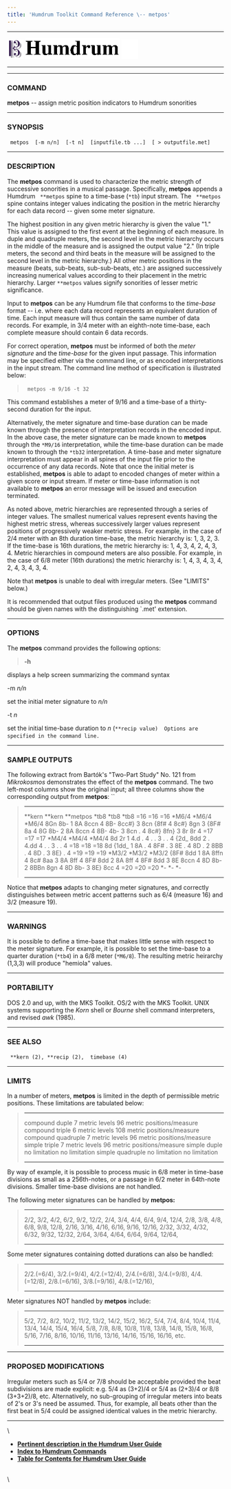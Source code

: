 ```yaml
---
title: 'Humdrum Toolkit Command Reference \-- metpos'
---
```


  -------------------------------- ----------------------------------------- ----------------------------------
  ![ ](/Humdrum/HumdrumIcon.gif)    ![Humdrum ](/Humdrum/HumdrumHeader.gif)    ![ ](/Humdrum/HumdrumSpacer.gif)
  -------------------------------- ----------------------------------------- ----------------------------------

------------------------------------------------------------------------

### COMMAND

**metpos** \-- assign metric position indicators to Humdrum sonorities

------------------------------------------------------------------------

### SYNOPSIS

` metpos  [-m n/n]  [-t n]  [inputfile.tb ...]  [ > outputfile.met]`

------------------------------------------------------------------------

### DESCRIPTION

The **metpos** command is used to characterize the metric strength of
successive sonorities in a musical passage. Specifically, **metpos**
appends a Humdrum ` **metpos` spine to a time-base (`*tb`) input stream.
The ` **metpos` spine contains integer values indicating the position in
the metric hierarchy for each data record \-- given some meter
signature.

The highest position in any given metric hierarchy is given the value
\"1.\" This value is assigned to the first event at the beginning of
each measure. In duple and quadruple meters, the second level in the
metric hierarchy occurs in the middle of the measure and is assigned the
output value \"2.\" (In triple meters, the second and third beats in the
measure will be assigned to the second level in the metric hierarchy.)
All other metric positions in the measure (beats, sub-beats,
sub-sub-beats, etc.) are assigned successively increasing numerical
values according to their placement in the metric hierarchy. Larger
`**metpos` values signify sonorities of lesser metric significance.

Input to **metpos** can be any Humdrum file that conforms to the
*time-base* format \-- i.e. where each data record represents an
equivalent duration of time. Each input measure will thus contain the
same number of data records. For example, in 3/4 meter with an
eighth-note time-base, each complete measure should contain 6 data
records.

For correct operation, **metpos** must be informed of both the *meter
signature* and the *time-base* for the given input passage. This
information may be specified either via the command line, or as encoded
interpretations in the input stream. The command line method of
specification is illustrated below:

> ` metpos -m 9/16 -t 32`

This command establishes a meter of 9/16 and a time-base of a
thirty-second duration for the input.

Alternatively, the meter signature and time-base duration can be made
known through the presence of interpretation records in the encoded
input. In the above case, the meter signature can be made known to
**metpos** through the `*M9/16` interpretation, while the time-base
duration can be made known to through the `*tb32` interpretation. A
time-base and meter signature interpretation must appear in all spines
of the input file prior to the occurrence of any data records. Note that
once the initial meter is established, **metpos** is able to adapt to
encoded changes of meter within a given score or input stream. If meter
or time-base information is not available to **metpos** an error message
will be issued and execution terminated.

As noted above, metric hierarchies are represented through a series of
integer values. The smallest numerical values represent events having
the highest metric stress, whereas successively larger values represent
positions of progressively weaker metric stress. For example, in the
case of 2/4 meter with an 8th duration time-base, the metric hierarchy
is: 1, 3, 2, 3. If the time-base is 16th durations, the metric hierarchy
is: 1, 4, 3, 4, 2, 4, 3, 4. Metric hierarchies in compound meters are
also possible. For example, in the case of 6/8 meter (16th durations)
the metric hierarchy is: 1, 4, 3, 4, 3, 4, 2, 4, 3, 4, 3, 4.

Note that **metpos** is unable to deal with irregular meters. (See
\"LIMITS\" below.)

It is recommended that output files produced using the **metpos**
command should be given names with the distinguishing \`.met\'
extension.

------------------------------------------------------------------------

### OPTIONS

The **metpos** command provides the following options:

> **-h**

displays a help screen summarizing the command syntax

-m *n/n*

set the initial meter signature to *n/n*

-t *n*

set the initial time-base duration to *n*
(`**recip value)  Options are specified in the command line. `

------------------------------------------------------------------------

### SAMPLE OUTPUTS

The following extract from Bartók\'s \"Two-Part Study\" No. 121 from
*Mikrokosmos* demonstrates the effect of the **metpos** command. The two
left-most columns show the original input; all three columns show the
corresponding output from **metpos**: ``

>   ---------- ---------- ------------
>   \*\*kern   \*\*kern   \*\*metpos
>   \*tb8      \*tb8      \*tb8
>   =16        =16        =16
>   \*M6/4     \*M6/4     \*M6/4
>   8Gn        8b-        1
>   8A         8ccn       4
>   8B-        8cc\#}     3
>   8cn        {8f\#      4
>   8c\#}      8gn        3
>   {8F\#      8a         4
>   8G         8b-        2
>   8A         8ccn       4
>   8B-        4b-        3
>   8cn        .          4
>   8c\#}      8fn}       3
>   8r         8r         4
>   =17        =17        =17
>   \*M4/4     \*M4/4     \*M4/4
>   8d         2r         1
>   4.d        .          4
>   .          .          3
>   .          .          4
>   {2d\_      8dd        2
>   .          4.dd       4
>   .          .          3
>   .          .          4
>   =18        =18        =18
>   8d         {1dd\_     1
>   8A         .          4
>   8F\#       .          3
>   8E         .          4
>   8D         .          2
>   8BB        .          4
>   8D         .          3
>   8E}        .          4
>   =19        =19        =19
>   \*M3/2     \*M3/2     \*M3/2
>   {8F\#      8dd        1
>   8A         8ffn       4
>   8c\#       8aa        3
>   8A         8ff        4
>   8F\#       8dd        2
>   8A         8ff        4
>   8F\#       8dd        3
>   8E         8ccn       4
>   8D         8b-        2
>   8BBn       8gn        4
>   8D         8b-        3
>   8E}        8cc        4
>   =20        =20        =20
>   \*-        \*-        \*-
>   ---------- ---------- ------------
>
Notice that **metpos** adapts to changing meter signatures, and
correctly distinguishes between metric accent patterns such as 6/4
(measure 16) and 3/2 (measure 19).

------------------------------------------------------------------------

### WARNINGS

It is possible to define a time-base that makes little sense with
respect to the meter signature. For example, it is possible to set the
time-base to a quarter duration (`*tb4`) in a 6/8 meter (`*M6/8`). The
resulting metric heirarchy (1,3,3) will produce \"hemiola\" values.

------------------------------------------------------------------------

### PORTABILITY

DOS 2.0 and up, with the MKS Toolkit. OS/2 with the MKS Toolkit. UNIX
systems supporting the *Korn* shell or *Bourne* shell command
interpreters, and revised *awk* (1985).

------------------------------------------------------------------------

### SEE ALSO

` **kern (2), **recip (2),  timebase (4)`

------------------------------------------------------------------------

### LIMITS

In a number of meters, **metpos** is limited in the depth of permissible
metric positions. These limitations are tabulated below:

>   -------------------- ----------------- ------------------------------
>   compound duple       7 metric levels   96 metric positions/measure
>   compound triple      6 metric levels   108 metric positions/measure
>   compound quadruple   7 metric levels   96 metric positions/measure
>   simple triple        7 metric levels   96 metric positions/measure
>   simple duple         no limitation     no limitation
>   simple quadruple     no limitation     no limitation
>   -------------------- ----------------- ------------------------------
>
By way of example, it is possible to process music in 6/8 meter in
time-base divisions as small as a 256th-notes, or a passage in 6/2 meter
in 64th-note divisions. Smaller time-base divisions are not handled.

The following meter signatures can be handled by **metpos:**

>   ------- ------- ------- ------- ------- --------
>   2/2,    3/2,    4/2,    6/2,    9/2,    12/2,
>   2/4,    3/4,    4/4,    6/4,    9/4,    12/4,
>   2/8,    3/8,    4/8,    6/8,    9/8,    12/8,
>   2/16,   3/16,   4/16,   6/16,   9/16,   12/16,
>   2/32,   3/32,   4/32,   6/32,   9/32,   12/32,
>   2/64,   3/64,   4/64,   6/64,   9/64,   12/64,
>   ------- ------- ------- ------- ------- --------
>
Some meter signatures containing dotted durations can also be handled:

>   -------------- -------------- ---------------
>   2/2.(=6/4),    3/2.(=9/4),    4/2.(=12/4),
>   2/4.(=6/8),    3/4.(=9/8),    4/4.(=12/8),
>   2/8.(=6/16),   3/8.(=9/16),   4/8.(=12/16),
>   -------------- -------------- ---------------
>
Meter signatures NOT handled by **metpos** include:

>   ------- ------- ------- -------- -------- -------- -------- -------- --------
>   5/2,    7/2,    8/2,    10/2,    11/2,    13/2,    14/2,    15/2,    16/2,
>   5/4,    7/4,    8/4,    10/4,    11/4,    13/4,    14/4,    15/4,    16/4,
>   5/8,    7/8,    8/8,    10/8,    11/8,    13/8,    14/8,    15/8,    16/8,
>   5/16,   7/16,   8/16,   10/16,   11/16,   13/16,   14/16,   15/16,   16/16,
>   etc.                                                                 
>   ------- ------- ------- -------- -------- -------- -------- -------- --------
>
------------------------------------------------------------------------

### PROPOSED MODIFICATIONS

Irregular meters such as 5/4 or 7/8 should be acceptable provided the
beat subdivisions are made explicit: e.g. 5/4 as (3+2)/4 or 5/4 as
(2+3)/4 or 8/8 (3+3+2)/8, etc. Alternatively, no sub-grouping of
irregular meters into beats of 2\'s or 3\'s need be assumed. Thus, for
example, all beats other than the first beat in 5/4 could be assigned
identical values in the metric hierarchy.

------------------------------------------------------------------------

\

-   [**Pertinent description in the Humdrum User
    Guide**](../guide23.html#The_metpos_Command)
-   [**Index to Humdrum Commands**](../commands.toc.html)
-   [**Table for Contents for Humdrum User Guide**](../guide.toc.html)

\
\
